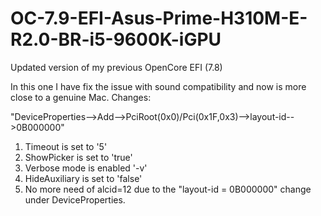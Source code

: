 # OC-7.9-EFI-Asus-Prime-H310M-E-R2.0-BR-i5-9600K-iGPU
Updated version of my previous OpenCore EFI (7.8)

In this one I have fix the issue with sound compatibility and now is more close to a genuine Mac. Changes:

"DeviceProperties-->Add-->PciRoot(0x0)/Pci(0x1F,0x3)-->layout-id-->0B000000"

1. Timeout is set to '5'
2. ShowPicker is set to 'true'
3. Verbose mode is enabled '-v'
4. HideAuxiliary is set to 'false'
5. No more need of alcid=12 due to the "layout-id = 0B000000" change under DeviceProperties.
